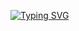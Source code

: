 [![Typing SVG](https://readme-typing-svg.demolab.com?font=Fira+Code&weight=900&size=34&pause=1000&color=238636&center=true&vCenter=true&width=437&height=84&lines=Hi%2C+Saya+Rizki+Ananda)](https://git.io/typing-svg)
